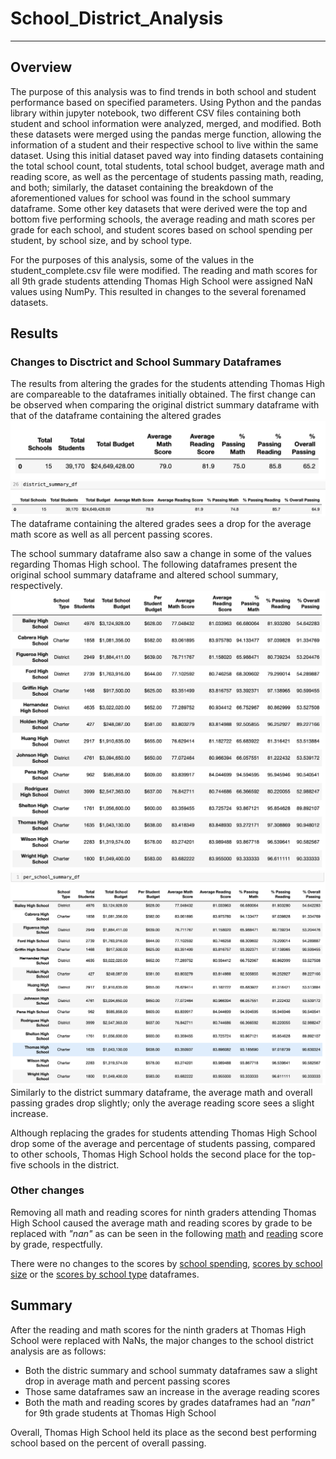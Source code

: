 # School_District_Analysis
---

## Overview

The purpose of this analysis was to find trends in both school and student performance based on specified parameters. Using Python and the pandas library within jupyter notebook, two different CSV files containing both student and school information were analyzed, merged, and modified. Both these datasets were merged using the pandas merge function, allowing the information of a student and their respective school to live within the same dataset. Using this initial dataset paved way into finding datasets containing the total school count, total students, total school budget, average math and reading score, as well as the percentage of students passing math, reading, and both; similarly, the dataset containing the breakdown of the aforementioned values for school was found in the school summary dataframe. Some other key datasets that were derived were the top and bottom five performing schools, the average reading and math scores per grade for each school, and student scores based on school spending per student, by school size, and by school type. 

For the purposes of this analysis, some of the values in the student_complete.csv file were modified. The reading and math scores for all 9th grade students attending Thomas High School were assigned NaN values using NumPy. This resulted in changes to the several forenamed datasets. 

## Results 
### Changes to Disctrict and School Summary Dataframes
The results from altering the grades for the students attending Thomas High are compareable to the dataframes initially obtained. The first change can be observed when comparing the original district summary dataframe with that of the dataframe containing the altered grades
![](https://github.com/evflores001/School_District_Analysis/blob/master/Resources/DataFrameShots/district_summ_init.png)
![](https://github.com/evflores001/School_District_Analysis/blob/master/Resources/DataFrameShots/district_summary_shot_mod.png)
The dataframe containing the altered grades sees a drop for the average math score as well as all percent passing scores.

The school summary dataframe also saw a change in some of the values regarding Thomas High school. The following dataframes present the original school summary dataframe and altered school summary, respectively.
![](https://github.com/evflores001/School_District_Analysis/blob/master/Resources/DataFrameShots/school_summ_init.png)
![](https://github.com/evflores001/School_District_Analysis/blob/master/Resources/DataFrameShots/school_summary_shot_mod.png)
Similarly to the district summary dataframe, the average math and overall passing grades drop slightly; only the average reading score sees a slight increase.

Although replacing the grades for students attending Thomas High School drop some of the average and percentage of students passing, compared to other schools, Thomas High School holds the second place for the top-five schools in the district.

### Other changes
Removing all math and reading scores for ninth graders attending Thomas High School caused the average math and reading scores by grade to be replaced with *"nan"* as can be seen in the following [math](https://github.com/evflores001/School_District_Analysis/blob/master/Resources/DataFrameShots/math_scores_by_grade_shot_mod.png) and [reading](https://github.com/evflores001/School_District_Analysis/blob/master/Resources/DataFrameShots/reading_scores_by_grade_shot_mod.png) score by grade, respectfully.

There were no changes to the scores by [school spending](https://github.com/evflores001/School_District_Analysis/blob/master/Resources/DataFrameShots/scores_by_school_spending_shot_mod.png), [scores by school size](https://github.com/evflores001/School_District_Analysis/blob/master/Resources/DataFrameShots/scores_by_school_size_shot_mod.png) or the [scores by school type](https://github.com/evflores001/School_District_Analysis/blob/master/Resources/DataFrameShots/scores_by_school_type_shot_mod.png) dataframes.

## Summary
After the reading and math scores for the ninth graders at Thomas High School were replaced with NaNs, the major changes to the school district analysis are as follows:

- Both the distric summary and school summaty dataframes saw a slight drop in average math and percent passing scores
- Those same dataframes saw an increase in the average reading scores
- Both the math and reading scores by grades dataframes had an *"nan"* for 9th grade students at Thomas High School

Overall, Thomas High School held its place as the second best performing school based on the percent of overall passing.

